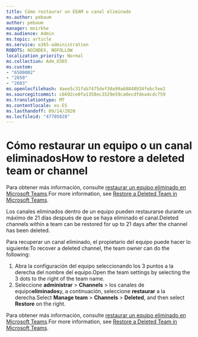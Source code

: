 ```yaml
---
title: Cómo restaurar un EEAM o canal eliminado
ms.author: pebaum
author: pebaum
manager: mnirkhe
ms.audience: Admin
ms.topic: article
ms.service: o365-administration
ROBOTS: NOINDEX, NOFOLLOW
localization_priority: Normal
ms.collection: Adm_O365
ms.custom:
- "6500002"
- "2650"
- "2603"
ms.openlocfilehash: 4aee5c31fab7475def30a99a68848934febcfee2
ms.sourcegitcommit: c6692ce0fa1358ec3529e59ca0ecdfdea4cdc759
ms.translationtype: MT
ms.contentlocale: es-ES
ms.lasthandoff: 09/14/2020
ms.locfileid: "47705028"
---
```

# <a name="how-to-restore-a-deleted-team-or-channel"></a><span data-ttu-id="1b1e8-102">Cómo restaurar un equipo o un canal eliminados</span><span class="sxs-lookup"><span data-stu-id="1b1e8-102">How to restore a deleted team or channel</span></span>

<span data-ttu-id="1b1e8-103">Para obtener más información, consulte [restaurar un equipo eliminado en Microsoft Teams](https://blogs.technet.microsoft.com/skypehybridguy/2017/07/23/restoring-a-deleted-team-in-microsoft-teams).</span><span class="sxs-lookup"><span data-stu-id="1b1e8-103">For more information, see [Restore a Deleted Team in Microsoft Teams](https://blogs.technet.microsoft.com/skypehybridguy/2017/07/23/restoring-a-deleted-team-in-microsoft-teams).</span></span>

<span data-ttu-id="1b1e8-104">Los canales eliminados dentro de un equipo pueden restaurarse durante un máximo de 21 días después de que se haya eliminado el canal.</span><span class="sxs-lookup"><span data-stu-id="1b1e8-104">Deleted channels within a team can be restored for up to 21 days after the channel has been deleted.</span></span>

<span data-ttu-id="1b1e8-105">Para recuperar un canal eliminado, el propietario del equipo puede hacer lo siguiente:</span><span class="sxs-lookup"><span data-stu-id="1b1e8-105">To recover a deleted channel, the team owner can do the following:</span></span>

1. <span data-ttu-id="1b1e8-106">Abra la configuración del equipo seleccionando los 3 puntos a la derecha del nombre del equipo.</span><span class="sxs-lookup"><span data-stu-id="1b1e8-106">Open the team settings by selecting the 3 dots to the right of the team name.</span></span>
2. <span data-ttu-id="1b1e8-107">Seleccione **administrar**  >  **Channels**  >  los canales de equipo**eliminados**y, a continuación, seleccione **restaurar** a la derecha.</span><span class="sxs-lookup"><span data-stu-id="1b1e8-107">Select **Manage team** > **Channels** > **Deleted**, and then select **Restore** on the right.</span></span>

<span data-ttu-id="1b1e8-108">Para obtener más información, consulte [restaurar un equipo eliminado en Microsoft Teams](https://blogs.technet.microsoft.com/skypehybridguy/2017/07/23/restoring-a-deleted-team-in-microsoft-teams).</span><span class="sxs-lookup"><span data-stu-id="1b1e8-108">For more information, see [Restore a Deleted Team in Microsoft Teams](https://blogs.technet.microsoft.com/skypehybridguy/2017/07/23/restoring-a-deleted-team-in-microsoft-teams).</span></span>